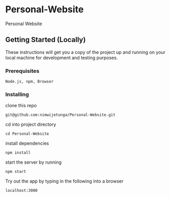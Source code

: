 # Personal-Website
Personal Website

## Getting Started (Locally)

These instructions will get you a copy of the project up and running on your local machine for development and testing purposes.

### Prerequisites

```
Node.js, npm, Browser 
```

### Installing

clone this repo

```
git@github.com:nimwijetunga/Personal-Website.git
```

cd into project directory

```
cd Personal-Website
```

install dependencies

```
npm install
```

start the server by running

```
npm start
```

Try out the app by typing in the following into a browser

```
localhost:3000
```

